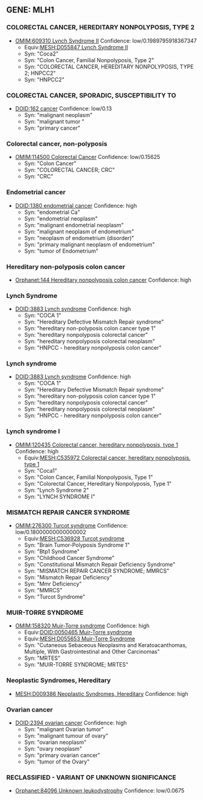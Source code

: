 
## GENE: MLH1

### COLORECTAL CANCER, HEREDITARY NONPOLYPOSIS, TYPE 2
 * [OMIM:609310 Lynch Syndrome II](http://beta.monarchinitiative.org/disease/OMIM:609310) Confidence: low/0.1989795918367347
    * Equiv:[MESH:D055847 Lynch Syndrome II](http://beta.monarchinitiative.org/disease/MESH:D055847)
    * Syn: "Coca2"
    * Syn: "Colon Cancer, Familial Nonpolyposis, Type 2"
    * Syn: "COLORECTAL CANCER, HEREDITARY NONPOLYPOSIS, TYPE 2; HNPCC2"
    * Syn: "HNPCC2"

### COLORECTAL CANCER, SPORADIC, SUSCEPTIBILITY TO
 * [DOID:162 cancer](http://beta.monarchinitiative.org/disease/DOID:162) Confidence: low/0.13
    * Syn: "malignant neoplasm"
    * Syn: "malignant tumor "
    * Syn: "primary cancer"

### Colorectal cancer, non-polyposis
 * [OMIM:114500 Colorectal Cancer](http://beta.monarchinitiative.org/disease/OMIM:114500) Confidence: low/0.15625
    * Syn: "Colon Cancer"
    * Syn: "COLORECTAL CANCER; CRC"
    * Syn: "CRC"

### Endometrial cancer
 * [DOID:1380 endometrial cancer](http://beta.monarchinitiative.org/disease/DOID:1380) Confidence: high
    * Syn: "endometrial Ca"
    * Syn: "endometrial neoplasm"
    * Syn: "malignant endometrial neoplasm"
    * Syn: "malignant neoplasm of endometrium"
    * Syn: "neoplasm of endometrium (disorder)"
    * Syn: "primary malignant neoplasm of endometrium"
    * Syn: "tumor of Endometrium"

### Hereditary non-polyposis colon cancer
 * [Orphanet:144 Hereditary nonpolyposis colon cancer](http://beta.monarchinitiative.org/disease/Orphanet:144) Confidence: high

### Lynch Syndrome
 * [DOID:3883 Lynch syndrome](http://beta.monarchinitiative.org/disease/DOID:3883) Confidence: high
    * Syn: "COCA 1"
    * Syn: "Hereditary Defective Mismatch Repair syndrome"
    * Syn: "hereditary non-polyposis colon cancer type 1"
    * Syn: "hereditary nonpolyposis colorectal cancer"
    * Syn: "hereditary nonpolyposis colorectal neoplasm"
    * Syn: "HNPCC - hereditary nonpolyposis colon cancer"

### Lynch syndrome
 * [DOID:3883 Lynch syndrome](http://beta.monarchinitiative.org/disease/DOID:3883) Confidence: high
    * Syn: "COCA 1"
    * Syn: "Hereditary Defective Mismatch Repair syndrome"
    * Syn: "hereditary non-polyposis colon cancer type 1"
    * Syn: "hereditary nonpolyposis colorectal cancer"
    * Syn: "hereditary nonpolyposis colorectal neoplasm"
    * Syn: "HNPCC - hereditary nonpolyposis colon cancer"

### Lynch syndrome I
 * [OMIM:120435 Colorectal cancer, hereditary nonpolyposis, type 1](http://beta.monarchinitiative.org/disease/OMIM:120435) Confidence: high
    * Equiv:[MESH:C535972 Colorectal cancer, hereditary nonpolyposis, type 1](http://beta.monarchinitiative.org/disease/MESH:C535972)
    * Syn: "Coca1"
    * Syn: "Colon Cancer, Familial Nonpolyposis, Type 1"
    * Syn: "Colorectal Cancer, Hereditary Nonpolyposis, Type 1"
    * Syn: "Lynch Syndrome 2"
    * Syn: "LYNCH SYNDROME I"

### MISMATCH REPAIR CANCER SYNDROME
 * [OMIM:276300 Turcot syndrome](http://beta.monarchinitiative.org/disease/OMIM:276300) Confidence: low/0.18000000000000002
    * Equiv:[MESH:C536928 Turcot syndrome](http://beta.monarchinitiative.org/disease/MESH:C536928)
    * Syn: "Brain Tumor-Polyposis Syndrome 1"
    * Syn: "Btp1 Syndrome"
    * Syn: "Childhood Cancer Syndrome"
    * Syn: "Constitutional Mismatch Repair Deficiency Syndrome"
    * Syn: "MISMATCH REPAIR CANCER SYNDROME; MMRCS"
    * Syn: "Mismatch Repair Deficiency"
    * Syn: "Mmr Deficiency"
    * Syn: "MMRCS"
    * Syn: "Turcot Syndrome"

### MUIR-TORRE SYNDROME
 * [OMIM:158320 Muir-Torre syndrome](http://beta.monarchinitiative.org/disease/OMIM:158320) Confidence: high
    * Equiv:[DOID:0050465 Muir-Torre syndrome](http://beta.monarchinitiative.org/disease/DOID:0050465)
    * Equiv:[MESH:D055653 Muir-Torre Syndrome](http://beta.monarchinitiative.org/disease/MESH:D055653)
    * Syn: "Cutaneous Sebaceous Neoplasms and Keratoacanthomas, Multiple, With Gastrointestinal and Other Carcinomas"
    * Syn: "MRTES"
    * Syn: "MUIR-TORRE SYNDROME; MRTES"

### Neoplastic Syndromes, Hereditary
 * [MESH:D009386 Neoplastic Syndromes, Hereditary](http://beta.monarchinitiative.org/disease/MESH:D009386) Confidence: high

### Ovarian cancer
 * [DOID:2394 ovarian cancer](http://beta.monarchinitiative.org/disease/DOID:2394) Confidence: high
    * Syn: "malignant Ovarian tumor"
    * Syn: "malignant tumour of ovary"
    * Syn: "ovarian neoplasm"
    * Syn: "ovary neoplasm"
    * Syn: "primary ovarian cancer"
    * Syn: "tumor of the Ovary"

### RECLASSIFIED - VARIANT OF UNKNOWN SIGNIFICANCE
 * [Orphanet:84096 Unknown leukodystrophy](http://beta.monarchinitiative.org/disease/Orphanet:84096) Confidence: low/0.0675
